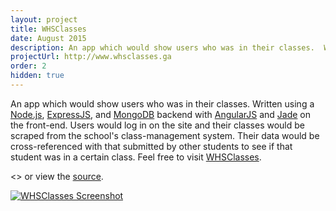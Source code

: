 ```yaml
---
layout: project
title: WHSClasses
date: August 2015
description: An app which would show users who was in their classes.  Written using a NodeJS, ExpressJS, and MongoDB backend with AngularJS and Jade on the front-end.  
projectUrl: http://www.whsclasses.ga
order: 2
hidden: true
---
```

<!-- hidden page! -->
An app which would show users who was in their classes.  Written using a <a href="http://nodejs.org" target="_blank">Node.js</a>, <a href="http://expressjs.com" target="_blank">ExpressJS</a>, and <a href="http://mongodb.org" target="_blank">MongoDB</a> backend with <a href="http://angularjs.org" target="_blank">AngularJS</a> and <a href="http://jade-lang.com" target="_blank">Jade</a> on the front-end.  Users would log in on the site and their classes would be scraped from the school's class-management system.  Their data would be cross-referenced with that submitted by other students to see if that student was in a certain class.  Feel free to visit <a href="http://www.whsclasses.ga" target="_blank">WHSClasses</a>.

<> or view the <a href="http://github.com/nathanhleung/whsclasses" target="_blank">source</a>.

<a href="http://www.whsclasses.ga" target="_blank">
  <img alt="WHSClasses Screenshot" src="http://i.imgur.com/IFF2P2H.png">
</a>
